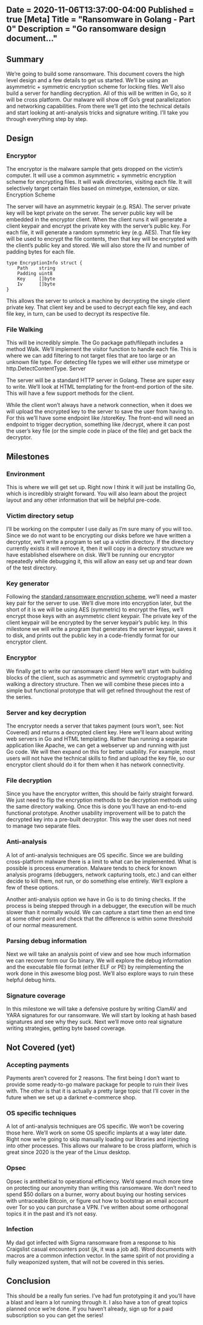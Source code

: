 Date = 2020-11-06T13:37:00-04:00
Published = true
[Meta]
Title = "Ransomware in Golang - Part 0"
Description = "Go ransomware design document..."
---
## Summary

We’re going to build some ransomware. This document covers the high level design and a few details to get us started. We’ll be using an asymmetric + symmetric encryption scheme for locking files. We’ll also build a server for handling decryption. All of this will be written in Go, so it will be cross platform. Our malware will show off Go’s great parallelization and networking capabilities. From there we’ll get into the technical details and start looking at anti-analysis tricks and signature writing. I’ll take you through everything step by step.

## Design

### Encryptor

The encryptor is the malware sample that gets dropped on the victim’s computer. It will use a common asymmetric + symmetric encryption scheme for encrypting files. It will walk directories, visiting each file. It will selectively target certain files based on mimetype, extension, or size.
Encryption Scheme

The server will have an asymmetric keypair (e.g. RSA). The server private key will be kept private on the server. The server public key will be embedded in the encryptor client. When the client runs it will generate a client keypair and encrypt the private key with the server’s public key. For each file, it will generate a random symmetric key (e.g. AES). That file key will be used to encrypt the file contents, then that key will be encrypted with the client’s public key and stored. We will also store the IV and number of padding bytes for each file.

```golang
type EncryptionInfo struct {
	Path    string
	Padding uint8
	Key     []byte
	Iv      []byte
} 
```

This allows the server to unlock a machine by decrypting the single client private key. That client key and be used to decrypt each file key, and each file key, in turn, can be used to decrypt its respective file.

### File Walking

This will be incredibly simple. The Go package path/filepath includes a method Walk. We’ll implement the visitor function to handle each file. This is where we can add filtering to not target files that are too large or an unknown file type. For detecting file types we will either use mimetype or http.DetectContentType.
Server

The server will be a standard HTTP server in Golang. These are super easy to write. We’ll look at HTML templating for the front-end portion of the site. This will have a few support methods for the client.

While the client won’t always have a network connection, when it does we will upload the encrypted key to the server to save the user from having to. For this we’ll have some endpoint like /storeKey. The front-end will need an endpoint to trigger decryption, something like /decrypt, where it can post the user’s key file (or the simple code in place of the file) and get back the decryptor.

## Milestones

### Environment

This is where we will get set up. Right now I think it will just be installing Go, which is incredibly straight forward. You will also learn about the project layout and any other information that will be helpful pre-code.

### Victim directory setup

I’ll be working on the computer I use daily as I’m sure many of you will too. Since we do not want to be encrypting our disks before we have written a decryptor, we’ll write a program to set up a victim directory. If the directory currently exists it will remove it, then it will copy in a directory structure we have established elsewhere on disk. We’ll be running our encryptor repeatedly while debugging it, this will allow an easy set up and tear down of the test directory.

### Key generator

Following the [standard ransomware encryption scheme](https://medium.com/@tarcisioma/ransomware-encryption-techniques-696531d07bb9), we’ll need a master key pair for the server to use. We’ll dive more into encryption later, but the short of it is we will be using AES (symmetric) to encrypt the files, we’ll encrypt those keys with an asymmetric client keypair. The private key of the client keypair will be encrypted by the server keypair’s public key. In this milestone we will write a program that generates the server keypair, saves it to disk, and prints out the public key in a code-friendly format for our encryptor client.

### Encryptor

We finally get to write our ransomware client! Here we’ll start with building blocks of the client, such as asymmetric and symmetric cryptography and walking a directory structure. Then we will combine these pieces into a simple but functional prototype that will get refined throughout the rest of the series.

### Server and key decryption

The encryptor needs a server that takes payment (ours won’t, see: Not Covered) and returns a decrypted client key. Here we’ll learn about writing web servers in Go and HTML templating. Rather than running a separate application like Apache, we can get a webserver up and running with just Go code. We will then expand on this for better usability. For example, most users will not have the technical skills to find and upload the key file, so our encryptor client should do it for them when it has network connectivity.

### File decryption

Since you have the encryptor written, this should be fairly straight forward. We just need to flip the encryption methods to be decryption methods using the same directory walking. Once this is done you’ll have an end-to-end functional prototype. Another usability improvement will be to patch the decrypted key into a pre-built decryptor. This way the user does not need to manage two separate files.

### Anti-analysis

A lot of anti-analysis techniques are OS specific. Since we are building cross-platform malware there is a limit to what can be implemented. What is possible is process enumeration. Malware tends to check for known analysis programs (debuggers, network capturing tools, etc.) and can either decide to kill them, not run, or do something else entirely. We’ll explore a few of these options.

Another anti-analysis option we have in Go is to do timing checks. If the process is being stepped through in a debugger, the execution will be much slower than it normally would. We can capture a start time then an end time at some other point and check that the difference is within some threshold of our normal measurement.

### Parsing debug information

Next we will take an analysis point of view and see how much information we can recover form our Go binary. We will explore the debug information and the executable file format (either ELF or PE) by reimplementing the work done in this awesome blog post. We’ll also explore ways to ruin these helpful debug hints.

### Signature coverage

In this milestone we will take a defensive posture by writing ClamAV and YARA signatures for our ransomware. We will start by looking at hash based signatures and see why they suck. Next we’ll move onto real signature writing strategies, getting byte based coverage.

## Not Covered (yet)

### Accepting payments

Payments aren’t covered for 2 reasons. The first being I don’t want to provide some ready-to-go malware package for people to ruin their lives with. The other is that it is actually a pretty large topic that I’ll cover in the future when we set up a darknet e-commerce shop.

### OS specific techniques

A lot of anti-analysis techniques are OS specific. We won’t be covering those here. We’ll work on some OS specific implants at a way later date. Right now we’re going to skip manually loading our libraries and injecting into other processes. This allows our malware to be cross platform, which is great since 2020 is the year of the Linux desktop.

### Opsec

Opsec is antithetical to operational efficiency. We’d spend much more time on protecting our anonymity than writing this ransomware. We don’t need to spend $50 dollars on a burner, worry about buying our hosting services with untraceable Bitcoin, or figure out how to bootstrap an email account over Tor so you can purchase a VPN. I’ve written about some orthogonal topics it in the past and it’s not easy.

### Infection

My dad got infected with Sigma ransomware from a response to his Craigslist casual encounters post (jk, it was a job ad). Word documents with macros are a common infection vector. In the same spirit of not providing a fully weaponized system, that will not be covered in this series.

## Conclusion

This should be a really fun series. I’ve had fun prototyping it and you’ll have a blast and learn a lot running through it. I also have a ton of great topics planned once we’re done. If you haven’t already, sign up for a paid subscription so you can get the series!